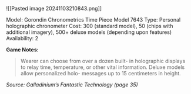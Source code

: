![[Pasted image 20241103210843.png]]

Model: Gorondin Chronometrics Time Piece Model 7643
Type: Personal holographic chronometer
Cost: 300 (standard model), 50 (chips with additional
imagery), 500+ deluxe models (depending upon features)
Availability: 2

**Game Notes:** 
> Wearer can choose from over a dozen built- in holographic displays to relay time, temperature, or other vital information. Deluxe models allow personalized holo- messages up to 15 centimeters in height.

*Source: Galladinium’s Fantastic Technology (page 35)*
